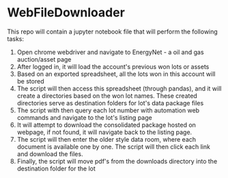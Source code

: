 # WebFileDownloader

This repo will contain a jupyter notebook file that will perform the following tasks:

1.  Open chrome webdriver and navigate to EnergyNet - a oil and gas auction/asset page
2.  After logged in, it will load the account's previous won lots or assets
3.  Based on an exported spreadsheet, all the lots won in this account will be stored
3.  The script will then access this spreadsheet (through pandas), and it will create a directories based on the won lot names.
    These created directories serve as destination folders for lot's data package files
4.  The script with then query each lot number with automation web commands and navigate to the lot's listing page
5.  It will attempt to download the consolidated package hosted on webpage, if not found, it will navigate back to the listing page.
6.  The script will then enter the older style data room, where each document is available one by one.  The script will then click
    each link and download the files.
7.  Finally, the script will move pdf's from the downloads directory into the destination folder for the lot    
